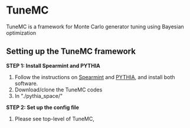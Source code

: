 TuneMC
=====================================================

TuneMC is a framework for Monte Carlo generator tuning using Bayesian optimization

## Setting up the TuneMC framework
**STEP 1: Install Spearmint and PYTHIA**
1. Follow the instructions on [Spearmint](https://github.com/HIPS/Spearmint) and [PYTHIA](http://home.thep.lu.se/~torbjorn/pythia82html/Welcome.html), and install both software.
2. Download/clone the TuneMC codes
3. In "./pythia_space/"

**STEP 2: Set up the config file**
1. Please see top-level of TuneMC, 
